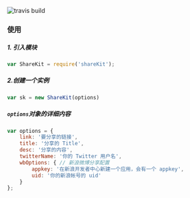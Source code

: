 ![travis build](https://travis-ci.org/sunaiwen/shareKit.svg?branch=master)

### 使用
##### 1. 引入模块
```js
var ShareKit = require('shareKit');
```
##### 2.创建一个实例
```js
var sk = new ShareKit(options)
```
##### `options`对象的详细内容
```js
var options = {
    link: '要分享的链接',
    title: '分享的 Title',
    desc: '分享的内容',
    twitterName: '你的 Twitter 用户名',
    wbOptions: { // 新浪微博分享配置
        appkey: '在新浪开发者中心新建一个应用，会有一个 appkey',
        uid: '你的新浪帐号的 uid'
    }
};